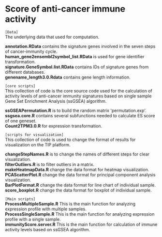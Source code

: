 # Score of anti-cancer immune activity

`[Data]`  
The underlying data that used for computation.

**annotation.RData**   contains the signature genes involved in the seven steps of cancer-immunity cycle.  
**human_gene2ensembl2symbol_list.RData**   is used for gene identifier transformation.  
**signature.GeneSymbol.list.RData**   contains IDs of signature genes from different databases.  
**genename_length3.0.Rdata**  contains gene length information.  


`[core scripts]`  
This collection of code is the core source code used for the calculation of activity levels of anti-cancer immunity signatures based on single sample Gene Set Enrichment Analysis (ssGSEA) algorithm.

**ssGSEAPermutation.R**  is to build the random matrix 'permutation.exp'.  
**ssgsea.core.R**  contains several subfunctions needed to calculate ES score of one geneset.  
**Count2TPM3.0.R**  for expression transformation.  


`[scripts for visualization]`   
This collection of code is used to change the format of results for visualization on the TIP platform.  

**changeStepNames.R**  is to change the names of different steps for clear visualization.  
**filterOutliers.R**  is to filter outliers in a matrix.  
**makeHeatmapData.R**  change the data format for heatmap visualization.  
**PCAScatterPlot.R**  change the data format for principal component analysis visualization.  
**BarPlotFormat.R**  change the data format for line chart of individual sample.  
**score_boxplot.R**  change the data format for boxplot of individual sample.  


`[Main scripts]`  
**ProcessMultipleSample.R**   This is the main function for analyzing expression profile with multiple samples.  
**ProcessSingleSample.R**   This is the main function for analyzing expression profile with a single sample.  
**immunityScore.server.R**  This is the main function for calculation of immune activity levels based on ssGSEA algorithm.  
